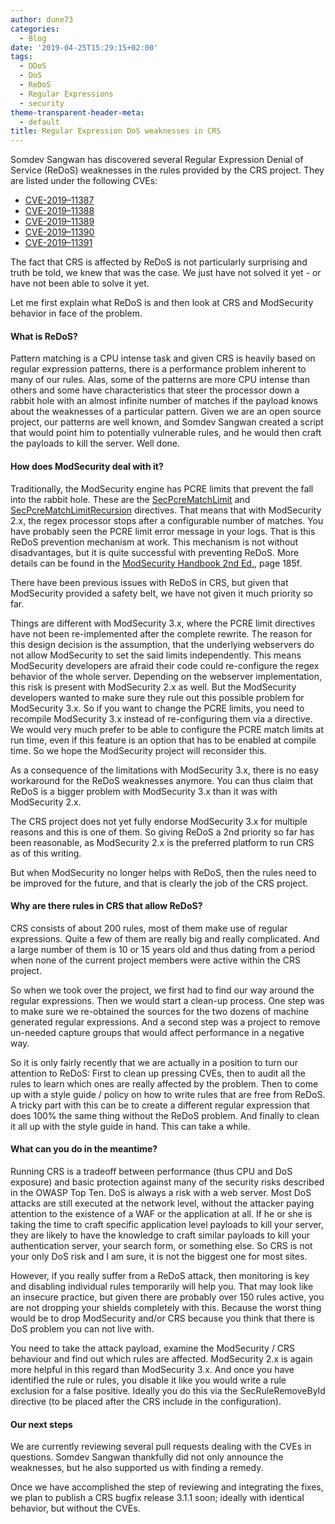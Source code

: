 ```yaml
---
author: dune73
categories:
  - Blog
date: '2019-04-25T15:29:15+02:00'
tags:
  - DDoS
  - DoS
  - ReDoS
  - Regular Expressions
  - security
theme-transparent-header-meta:
  - default
title: Regular Expression DoS weaknesses in CRS
---
```



Somdev Sangwan has discovered several Regular Expression Denial of Service (ReDoS) weaknesses in the rules provided by the CRS project. They are listed under the following CVEs:

- [CVE-2019–11387](https://cve.mitre.org/cgi-bin/cvename.cgi?name=CVE-2019-11387)
- [CVE-2019–11388](https://nvd.nist.gov/vuln/detail/CVE-2019-11388)
- [CVE-2019–11389](https://nvd.nist.gov/vuln/detail/CVE-2019-11389)
- [CVE-2019–11390](https://cve.mitre.org/cgi-bin/cvename.cgi?name=CVE-2019-11390)
- [CVE-2019–11391](https://cve.mitre.org/cgi-bin/cvename.cgi?name=CVE-2019-11391)

The fact that CRS is affected by ReDoS is not particularly surprising and truth be told, we knew that was the case. We just have not solved it yet - or have not been able to solve it yet.

Let me first explain what ReDoS is and then look at CRS and ModSecurity behavior in face of the problem.

#### What is ReDoS?

Pattern matching is a CPU intense task and given CRS is heavily based on regular expression patterns, there is a performance problem inherent to many of our rules. Alas, some of the patterns are more CPU intense than others and some have characteristics that steer the processor down a rabbit hole with an almost infinite number of matches if the payload knows about the weaknesses of a particular pattern. Given we are an open source project, our patterns are well known, and Somdev Sangwan created a script that would point him to potentially vulnerable rules, and he would then craft the payloads to kill the server. Well done.

#### How does ModSecurity deal with it?

Traditionally, the ModSecurity engine has PCRE limits that prevent the fall into the rabbit hole. These are the [SecPcreMatchLimit](https://github.com/SpiderLabs/ModSecurity/wiki/Reference-Manual-(v2.x)#SecPcreMatchLimit) and [SecPcreMatchLimitRecursion](https://github.com/SpiderLabs/ModSecurity/wiki/Reference-Manual-(v2.x)#secpcrematchlimitrecursion) directives. That means that with ModSecurity 2.x, the regex processor stops after a configurable number of matches. You have probably seen the PCRE limit error message in your logs. That is this ReDoS prevention mechanism at work. This mechanism is not without disadvantages, but it is quite successful with preventing ReDoS. More details can be found in the [ModSecurity Handbook 2nd Ed.](https://www.feistyduck.com/books/modsecurity-handbook/), page 185f.

There have been previous issues with ReDoS in CRS, but given that ModSecurity provided a safety belt, we have not given it much priority so far.

Things are different with ModSecurity 3.x, where the PCRE limit directives have not been re-implemented after the complete rewrite. The reason for this design decision is the assumption, that the underlying webservers do not allow ModSecurity to set the said limits independently. This means ModSecurity developers are afraid their code could re-configure the regex behavior of the whole server. Depending on the webserver implementation, this risk is present with ModSecurity 2.x as well. But the ModSecurity developers wanted to make sure they rule out this possible problem for ModSecurity 3.x. So if you want to change the PCRE limits, you need to recompile ModSecurity 3.x instead of re-configuring them via a directive. We would very much prefer to be able to configure the PCRE match limits at run time, even if this feature is an option that has to be enabled at compile time. So we hope the ModSecurity project will reconsider this.

As a consequence of the limitations with ModSecurity 3.x, there is no easy workaround for the ReDoS weaknesses anymore. You can thus claim that ReDoS is a bigger problem with ModSecurity 3.x than it was with ModSecurity 2.x.

The CRS project does not yet fully endorse ModSecurity 3.x for multiple reasons and this is one of them. So giving ReDoS a 2nd priority so far has been reasonable, as ModSecurity 2.x is the preferred platform to run CRS as of this writing.

But when ModSecurity no longer helps with ReDoS, then the rules need to be improved for the future, and that is clearly the job of the CRS project.

#### Why are there rules in CRS that allow ReDoS?

CRS consists of about 200 rules, most of them make use of regular expressions. Quite a few of them are really big and really complicated. And a large number of them is 10 or 15 years old and thus dating from a period when none of the current project members were active within the CRS project.

So when we took over the project, we first had to find our way around the regular expressions. Then we would start a clean-up process. One step was to make sure we re-obtained the sources for the two dozens of machine generated regular expressions. And a second step was a project to remove un-needed capture groups that would affect performance in a negative way.

So it is only fairly recently that we are actually in a position to turn our attention to ReDoS: First to clean up pressing CVEs, then to audit all the rules to learn which ones are really affected by the problem. Then to come up with a style guide / policy on how to write rules that are free from ReDoS. A tricky part with this can be to create a different regular expression that does 100% the same thing without the ReDoS problem. And finally to clean it all up with the style guide in hand. This can take a while.

#### What can you do in the meantime?

Running CRS is a tradeoff between performance (thus CPU and DoS exposure) and basic protection against many of the security risks described in the OWASP Top Ten. DoS is always a risk with a web server. Most DoS attacks are still executed at the network level, without the attacker paying attention to the existence of a WAF or the application at all. If he or she is taking the time to craft specific application level payloads to kill your server, they are likely to have the knowledge to craft similar payloads to kill your authentication server, your search form, or something else. So CRS is not your only DoS risk and I am sure, it is not the biggest one for most sites.

However, if you really suffer from a ReDoS attack, then monitoring is key and disabling individual rules temporarily will help you. That may look like an insecure practice, but given there are probably over 150 rules active, you are not dropping your shields completely with this. Because the worst thing would be to drop ModSecurity and/or CRS because you think that there is DoS problem you can not live with.

You need to take the attack payload, examine the ModSecurity / CRS behaviour and find out which rules are affected. ModSecurity 2.x is again more helpful in this regard than ModSecurity 3.x. And once you have identified the rule or rules, you disable it like you would write a rule exclusion for a false positive. Ideally you do this via the SecRuleRemoveById directive (to be placed after the CRS include in the configuration).

#### Our next steps

We are currently reviewing several pull requests dealing with the CVEs in questions. Somdev Sangwan thankfully did not only announce the weaknesses, but he also supported us with finding a remedy.

Once we have accomplished the step of reviewing and integrating the fixes, we plan to publish a CRS bugfix release 3.1.1 soon; ideally with identical behavior, but without the CVEs.
